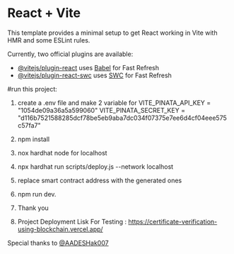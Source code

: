 # React + Vite

This template provides a minimal setup to get React working in Vite with HMR and some ESLint rules.

Currently, two official plugins are available:

- [@vitejs/plugin-react](https://github.com/vitejs/vite-plugin-react/blob/main/packages/plugin-react/README.md) uses [Babel](https://babeljs.io/) for Fast Refresh
- [@vitejs/plugin-react-swc](https://github.com/vitejs/vite-plugin-react-swc) uses [SWC](https://swc.rs/) for Fast Refresh

#run this project:
1. create a .env file and make 2 variable for
   VITE_PINATA_API_KEY = "1054de09a36a5a599060"
   VITE_PINATA_SECRET_KEY = "d116b7521588285dcf78be5eb9aba7dc034f07375e7ee6d4cf04eee575c57fa7"

2. npm install
3. nox hardhat node for localhost
4. npx hardhat run scripts/deploy.js --network localhost
5. replace smart contract address with the generated ones
6. npm run dev.

7. Thank you

8. Project Deployment Lisk For Testing :
   https://certificate-verification-using-blockchain.vercel.app/

Special thanks to [@AADESHak007](https://github.com/AADESHak007)
